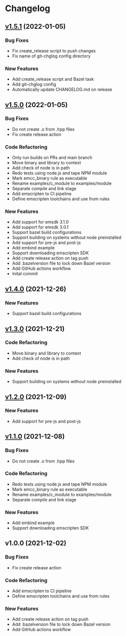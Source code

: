 # Changelog

<a name="v1.5.1"></a>
## [v1.5.1](https://git.kcura.com:7999/pduc/yellowstone/compare/v1.5.0...v1.5.1) (2022-01-05)
### Bug Fixes

* Fix create_release script to push changes
* Fix name of git-chglog config directory

### New Features

* Add create_release script and Bazel task
* Add git-chglog config
* Automatically update CHANGELOG.md on release


<a name="v1.5.0"></a>
## [v1.5.0](https://git.kcura.com:7999/pduc/yellowstone/compare/v1.4.0...v1.5.0) (2022-01-05)
### Bug Fixes

* Do not create .o from .hpp files
* Fix create release action

### Code Refactoring

* Only run builds on PRs and main branch
* Move binary and library to context
* Add check of node is in path
* Redo tests using node.js and tape NPM module
* Mark emcc_binary rule as executable
* Rename examples/c_module to examples/module
* Separate compile and link stage
* Add emscripten to CI pipeline
* Define emscripten toolchains and use from rules

### New Features

* Add support for emsdk 3.1.0
* Add support for emsdk 3.0.1
* Support bazel build configurations
* Support building on systems without node preinstalled
* Add support for pre-js and post-js
* Add embind example
* Support downloading emscripten SDK
* Add create release action on tag push
* Add .bazelversion file to lock down Bazel version
* Add GitHub actions workflow
* Inital commit


<a name="v1.4.0"></a>
## [v1.4.0](https://git.kcura.com:7999/pduc/yellowstone/compare/v1.3.0...v1.4.0) (2021-12-26)
### New Features

* Support bazel build configurations


<a name="v1.3.0"></a>
## [v1.3.0](https://git.kcura.com:7999/pduc/yellowstone/compare/v1.2.0...v1.3.0) (2021-12-21)
### Code Refactoring

* Move binary and library to context
* Add check of node is in path

### New Features

* Support building on systems without node preinstalled


<a name="v1.2.0"></a>
## [v1.2.0](https://git.kcura.com:7999/pduc/yellowstone/compare/v1.1.0...v1.2.0) (2021-12-09)
### New Features

* Add support for pre-js and post-js


<a name="v1.1.0"></a>
## [v1.1.0](https://git.kcura.com:7999/pduc/yellowstone/compare/v1.0.0...v1.1.0) (2021-12-08)
### Bug Fixes

* Do not create .o from .hpp files

### Code Refactoring

* Redo tests using node.js and tape NPM module
* Mark emcc_binary rule as executable
* Rename examples/c_module to examples/module
* Separate compile and link stage

### New Features

* Add embind example
* Support downloading emscripten SDK


<a name="v1.0.0"></a>
## v1.0.0 (2021-12-02)
### Bug Fixes

* Fix create release action

### Code Refactoring

* Add emscripten to CI pipeline
* Define emscripten toolchains and use from rules

### New Features

* Add create release action on tag push
* Add .bazelversion file to lock down Bazel version
* Add GitHub actions workflow

